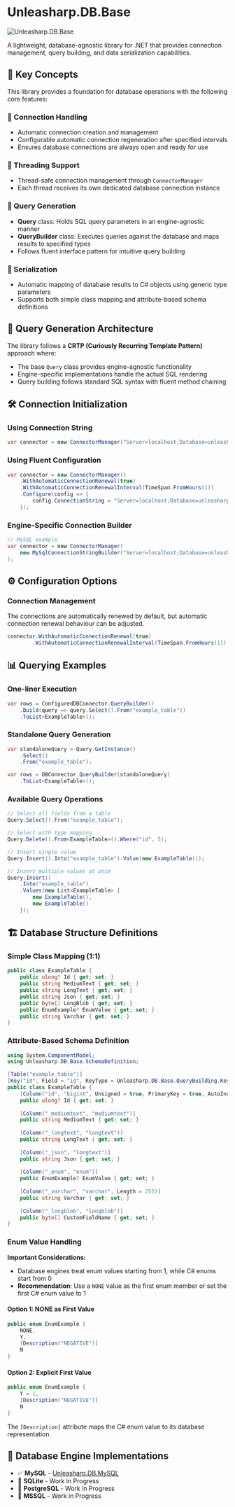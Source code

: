 ﻿# Unleasharp.DB.Base

![Unleasharp.DB.Base](https://socialify.git.ci/TraberSoftware/Unleasharp.DB.Base/image?description=1&font=Inter&logo=https%3A%2F%2Fraw.githubusercontent.com%2FTraberSoftware%2FUnleasharp%2Frefs%2Fheads%2Fmain%2Fassets%2Flogo-small.png&name=1&owner=1&pattern=Circuit+Board&theme=Light)

A lightweight, database-agnostic library for .NET that provides connection management, query building, and data serialization capabilities.

## 🎯 Key Concepts

This library provides a foundation for database operations with the following core features:

### 🔌 Connection Handling
- Automatic connection creation and management
- Configurable automatic connection regeneration after specified intervals
- Ensures database connections are always open and ready for use

### 🧵 Threading Support
- Thread-safe connection management through `ConnectorManager`
- Each thread receives its own dedicated database connection instance

### 📝 Query Generation
- **Query** class: Holds SQL query parameters in an engine-agnostic manner
- **QueryBuilder** class: Executes queries against the database and maps results to specified types
- Follows fluent interface pattern for intuitive query building

### 🔄 Serialization
- Automatic mapping of database results to C# objects using generic type parameters
- Supports both simple class mapping and attribute-based schema definitions

## 🔧 Query Generation Architecture

The library follows a **CRTP (Curiously Recurring Template Pattern)** approach where:
- The base `Query` class provides engine-agnostic functionality
- Engine-specific implementations handle the actual SQL rendering
- Query building follows standard SQL syntax with fluent method chaining

## 🛠️ Connection Initialization

### Using Connection String
```csharp
var connector = new ConnectorManager("Server=localhost;Database=unleasharp;Uid=unleasharp;Pwd=unleasharp;");
```

### Using Fluent Configuration
```csharp
var connector = new ConnectorManager()
    .WithAutomaticConnectionRenewal(true)
    .WithAutomaticConnectionRenewalInterval(TimeSpan.FromHours(1))
    .Configure(config => {
        config.ConnectionString = "Server=localhost;Database=unleasharp;Uid=unleasharp;Pwd=unleasharp;";
    });
```

### Engine-Specific Connection Builder
```csharp
// MySQL example
var connector = new ConnectorManager(
    new MySqlConnectionStringBuilder("Server=localhost;Database=unleasharp;Uid=unleasharp;Pwd=unleasharp;")
);
```

## ⚙️ Configuration Options

### Connection Management
The connections are automatically renewed by default, but automatic connection renewal behaviour can be adjusted.

```csharp
connector.WithAutomaticConnectionRenewal(true)
        .WithAutomaticConnectionRenewalInterval(TimeSpan.FromHours(1))
```

## 📊 Querying Examples

### One-liner Execution
```csharp
var rows = ConfiguredDBConnector.QueryBuilder()
    .Build(query => query.Select().From("example_table"))
    .ToList<ExampleTable>();
```

### Standalone Query Generation
```csharp
var standaloneQuery = Query.GetInstance()
    .Select()
    .From("example_table");

var rows = DBConnector.QueryBuilder(standaloneQuery)
    .ToList<ExampleTable>();
```

### Available Query Operations
```csharp
// Select all fields from a table
Query.Select().From("example_table");

// Select with type mapping
Query.Delete().From<ExampleTable>().Where("id", 5);

// Insert single value
Query.Insert().Into("example_table").Value(new ExampleTable());

// Insert multiple values at once
Query.Insert()
    .Into("example_table")
    .Values(new List<ExampleTable> {
        new ExampleTable(),
        new ExampleTable()
    });
```

## 🏗️ Database Structure Definitions

### Simple Class Mapping (1:1)
```csharp
public class ExampleTable {
    public ulong? Id { get; set; }
    public string MediumText { get; set; }
    public string LongText { get; set; }
    public string Json { get; set; }
    public byte[] LongBlob { get; set; }
    public EnumExample? EnumValue { get; set; }
    public string Varchar { get; set; }
}
```

### Attribute-Based Schema Definition
```csharp
using System.ComponentModel;
using Unleasharp.DB.Base.SchemaDefinition;

[Table("example_table")]
[Key("id", Field = "id", KeyType = Unleasharp.DB.Base.QueryBuilding.KeyType.PRIMARY)]
public class ExampleTable {
    [Column("id", "bigint", Unsigned = true, PrimaryKey = true, AutoIncrement = true, NotNull = true, Length = 20)]
    public ulong? Id { get; set; }
    
    [Column("_mediumtext", "mediumtext")]
    public string MediumText { get; set; }
    
    [Column("_longtext", "longtext")]
    public string LongText { get; set; }
    
    [Column("_json", "longtext")]
    public string Json { get; set; }
    
    [Column("_enum", "enum")]
    public EnumExample? EnumValue { get; set; }
    
    [Column("_varchar", "varchar", Length = 255)]
    public string Varchar { get; set; }
    
    [Column("_longblob", "longblob")]
    public byte[] CustomFieldName { get; set; }
}
```

### Enum Value Handling

**Important Considerations:**
- Database engines treat enum values starting from 1, while C# enums start from 0
- **Recommendation**: Use a `NONE` value as the first enum member or set the first C# enum value to 1

#### Option 1: NONE as First Value
```csharp
public enum EnumExample {
    NONE,
    Y,
    [Description("NEGATIVE")]
    N
}
```

#### Option 2: Explicit First Value
```csharp
public enum EnumExample {
    Y = 1,
    [Description("NEGATIVE")]
    N
}
```

The `[Description]` attribute maps the C# enum value to its database representation.

## 🚀 Database Engine Implementations

- ✅ **MySQL** - [Unleasharp.DB.MySQL](https://github.com/TraberSoftware/Unleasharp.DB.MySQL)
- 🚧 **SQLite** - Work in Progress
- 🚧 **PostgreSQL** - Work in Progress
- 🚧 **MSSQL** - Work in Progress
